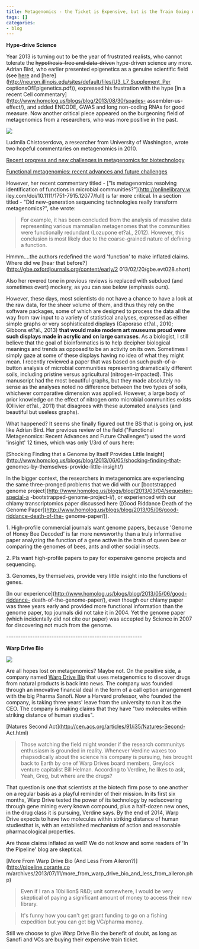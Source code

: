 ```yaml
---
title: Metagenomics - the Ticket is Expensive, but is the Train Going Anywhere?
tags: []
categories:
- blog
---
```

**Hype-drive Science**
<!--more-->

Year 2013 is turning out to be the year of frustrated realists, who cannot
tolerate the <del>hypothesis-free and data-driven</del> hype-driven science
any more. Adrian Bird, who earlier presented epigenetics as a genuine
scientific field (see [here](http://genesdev.cshlp.org/content/16/1/6.long)
and [here](http://neuron.illinois.edu/sites/default/files/U3_L7_Supplement_Per
ceptionsOfEpigenetics.pdf)), expressed his frustration with the hype [in a
recent Cell commentary](http://www.homolog.us/blogs/blog/2013/08/30/spades-
assembler-us-effect/), and added ENCODE, GWAS and long non-coding RNAs for
good measure. Now another critical piece appeared on the burgeoning field of
metagenomics from a researchers, who was more positive in the past.

![](http://depts.washington.edu/microobs/images/people/mila2.jpg)

Ludmila Chistoserdova, a researcher from University of Washington, wrote two
hopeful commentaries on metagenomics in 2010.

[Recent progress and new challenges in metagenomics for
biotechnology](http://www.ncbi.nlm.nih.gov/pubmed/20495950)

[Functional metagenomics: recent advances and future
challenges](http://www.ncbi.nlm.nih.gov/pubmed/21415887)

However, her recent commentary titled - ["Is metagenomics resolving
identification of functions in microbial communities?"](http://onlinelibrary.w
iley.com/doi/10.1111/1751-7915.12077/full) is far more critical. In a section
titled - "Did new-generation sequencing technologies really transform
metagenomics?", she wrote:

> For example, it has been concluded from the analysis of massive data
representing various mammalian metagenomes that the communities were
functionally redundant (Lozupone et?al., 2012). However, this conclusion is
most likely due to the coarse-grained nature of defining a function.

Hmmm....the authors redefined the word 'function' to make inflated claims.
Where did we [hear that before?](http://gbe.oxfordjournals.org/content/early/2
013/02/20/gbe.evt028.short)

Also her revered tone in previous reviews is replaced with subdued (and
sometimes overt) mockery, as you can see below (emphasis ours).

>

However, these days, most scientists do not have a chance to have a look at
the raw data, for the sheer volume of them, and thus they rely on the software
packages, some of which are designed to process the data all the way from raw
input to a variety of statistical analyses, expressed as either simple graphs
or very sophisticated displays (Caporaso et?al., 2010; Gibbons et?al., 2013)
**that would make modern art museums proud were such displays made in acrylic
and on large canvases**. As a biologist, I still believe that the goal of
bioinformatics is to help decipher biological meanings and trends as opposed
to be an activity on its own. Sometimes I simply gaze at some of these
displays having no idea of what they might mean. I recently reviewed a paper
that was based on such push-of-a-button analysis of microbial communities
representing dramatically different soils, including pristine versus
agricultural (nitrogen-impacted). This manuscript had the most beautiful
graphs, but they made absolutely no sense as the analyses noted no difference
between the two types of soils, whichever comparative dimension was applied.
However, a large body of prior knowledge on the effect of nitrogen onto
microbial communities exists (Ollivier et?al., 2011) that disagrees with these
automated analyses (and beautiful but useless graphs).

What happened? It seems she finally figured out the BS that is going on, just
like Adrian Bird. Her previous review of the field ("Functional Metagenomics:
Recent Advances and Future Challenges") used the word 'insight' 12 times,
which was only 1/3rd of ours here:

[Shocking Finding that a Genome by Itself Provides Little
Insight](http://www.homolog.us/blogs/blog/2013/06/05/shocking-finding-that-
genomes-by-themselves-provide-little-insight/)

In the bigger context, the researchers in metagenomics are experiencing the
same three-pronged problems that we did with our [bootstrapped genome
project](http://www.homolog.us/blogs/blog/2013/03/04/sequester-special-a
-bootstrapped-genome-project-i/), or experienced with our chlamy
transcriptomics paper discussed here ([Good Riddance Death of the Genome
Paper](http://www.homolog.us/blogs/blog/2013/05/06/good-riddance-death-of-the-
genome-paper/)).

1\. High-profile commercial journals want genome papers, because 'Genome of
Honey Bee Decoded' is far more newsworthy than a truly informative paper
analyzing the function of a gene active in the brain of queen bee or comparing
the genomes of bees, ants and other social insects.

2\. PIs want high-profile papers to pay for expensive genome projects and
sequencing.

3\. Genomes, by themselves, provide very little insight into the functions of
genes.

[In our experience](http://www.homolog.us/blogs/blog/2013/05/06/good-riddance-
death-of-the-genome-paper/), even though our chlamy paper was three years
early and provided more functional information than the genome paper, top
journals did not take it in 2004. Yet the genome paper (which incidentally did
not cite our paper) was accepted by Science in 2007 for discovering not much
from the genome.

\---------------------------------------------------------

**Warp Drive Bio**

![](http://www.warpdrivebio.com/images/pic-sub-warpdrivebio-logo.png)

Are all hopes lost on metagenomics? Maybe not. On the positive side, a company
named [Warp Drive Bio](http://www.warpdrivebio.com/about.php) that uses
metagenomics to discover drugs from natural products is back into news. The
company was founded through an innovative financial deal in the form of a call
option arrangement with the big Pharma Sanofi. Now a Harvard professor, who
founded the company, is taking three years' leave from the university to run
it as the CEO. The company is making claims that they have "two molecules
within striking distance of human studies".

[Natures Second Act](http://cen.acs.org/articles/91/i35/Natures-Second-
Act.html)

> Those watching the field might wonder if the research communitys enthusiasm
is grounded in reality. Whenever Verdine waxes too rhapsodically about the
science his company is pursuing, hes brought back to Earth by one of Warp
Drives board members, Greylock venture capitalist Bill Helman. According to
Verdine, he likes to ask, Yeah, Greg, but where are the drugs?

That question is one that scientists at the biotech firm pose to one another
on a regular basis as a playful reminder of their mission. In its first six
months, Warp Drive tested the power of its technology by rediscovering through
gene mining every known compound, plus a half-dozen new ones, in the drug
class it is pursuing, Verdine says. By the end of 2014, Warp Drive expects to
have two molecules within striking distance of human studiesthat is, with an
established mechanism of action and reasonable pharmacological properties.

Are those claims inflated as well? We do not know and some readers of 'In the
Pipeline' blog are skeptical.

[More From Warp Drive Bio (And Less From Aileron?)](http://pipeline.corante.co
m/archives/2013/07/11/more_from_warp_drive_bio_and_less_from_aileron.php)

> Even if I ran a 10billion$ R&D; unit somewhere, I would be very skeptical of
paying a significant amount of money to access their new library.

> It's funny how you can't get grant funding to go on a fishing expedition but
you can get big VC/pharma money.

Still we choose to give Warp Drive Bio the benefit of doubt, as long as Sanofi
and VCs are buying their expensive train ticket.

